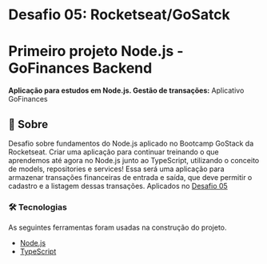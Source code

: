# Desafio 05: Rocketseat/GoSatck

# Primeiro projeto Node.js - GoFinances Backend
<p alin="center"><b>Aplicação para estudos em Node.js. Gestão de transações:</b> Aplicativo GoFinances</p>

## 🚀 Sobre
Desafio sobre fundamentos do Node.js aplicado no Bootcamp GoStack da Rocketseat. 
Criar uma aplicação para continuar treinando o que aprendemos até agora no Node.js junto ao TypeScript, utilizando o conceito de models, repositories e services!
Essa será uma aplicação para armazenar transações financeiras de entrada e saída, que deve permitir o cadastro e a listagem dessas transações.
Aplicados no [Desafio 05](https://github.com/rocketseat-education/bootcamp-gostack-desafios/tree/master/desafio-fundamentos-nodejs)

### 🛠 Tecnologias
As seguintes ferramentas foram usadas na construção do projeto.
 
- [Node.js](https://nodejs.org/en/)
- [TypeScript](https://www.typescriptlang.org/)
